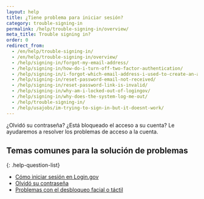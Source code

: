 ```yaml
---
layout: help
title: ¿Tiene problema para iniciar sesión?
category: trouble-signing-in
permalink: /help/trouble-signing-in/overview/
meta_title: Trouble signing in?
order: 0
redirect_from:
  - /en/help/trouble-signing-in/
  - /en/help/trouble-signing-in/overview/
  - /help/signing-in/forgot-my-email-address/
  - /help/signing-in/how-do-i-turn-off-two-factor-authentication/
  - /help/signing-in/i-forgot-which-email-address-i-used-to-create-an-account/
  - /help/signing-in/reset-password-email-not-received/
  - /help/signing-in/reset-password-link-is-invalid/
  - /help/signing-in/why-am-i-locked-out-of-logingov/
  - /help/signing-in/why-does-the-system-log-me-out/
  - /help/trouble-signing-in/
  - /help/usajobs/im-trying-to-sign-in-but-it-doesnt-work/
---
```


¿Olvidó su contraseña? ¿Está bloqueado el acceso a su cuenta? Le ayudaremos a resolver los problemas de acceso a la cuenta.

## Temas comunes para la solución de problemas

{: .help-question-list}
* [Cómo iniciar sesión en Login.gov](/help/trouble-signing-in/how-to-sign-in/)
* [Olvidó su contraseña](/help/trouble-signing-in/forgot-your-password/)
* [Problemas con el desbloqueo facial o táctil](/help/trouble-signing-in/face-or-touch-unlock/)